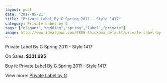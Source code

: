 ```yaml
---
layout: post
date: '2017-05-21'
title: "Private Label By G Spring 2011 - Style 1417"
category: Private Label by G
tags: ["elegant","wedding","spring","label","private"]
image: http://www.idealgown.com/9806-thickbox_default/private-label-by-g-spring-2011-style-1417.jpg
---
```

Private Label By G Spring 2011 - Style 1417

On Sales: **$331.995**
<a href="https://www.idealgown.com/en/private-label-by-g/4049-private-label-by-g-spring-2011-style-1417.html"><amp-img layout="responsive" width="600" height="600" src="//www.idealgown.com/9806-thickbox_default/private-label-by-g-spring-2011-style-1417.jpg" alt="Private Label By G Spring 2011 - Style 1417 0" /></a>
<a href="https://www.idealgown.com/en/private-label-by-g/4049-private-label-by-g-spring-2011-style-1417.html"><amp-img layout="responsive" width="600" height="600" src="//www.idealgown.com/9809-thickbox_default/private-label-by-g-spring-2011-style-1417.jpg" alt="Private Label By G Spring 2011 - Style 1417 1" /></a>
<a href="https://www.idealgown.com/en/private-label-by-g/4049-private-label-by-g-spring-2011-style-1417.html"><amp-img layout="responsive" width="600" height="600" src="//www.idealgown.com/9808-thickbox_default/private-label-by-g-spring-2011-style-1417.jpg" alt="Private Label By G Spring 2011 - Style 1417 2" /></a>
<a href="https://www.idealgown.com/en/private-label-by-g/4049-private-label-by-g-spring-2011-style-1417.html"><amp-img layout="responsive" width="600" height="600" src="//www.idealgown.com/9807-thickbox_default/private-label-by-g-spring-2011-style-1417.jpg" alt="Private Label By G Spring 2011 - Style 1417 3" /></a>

Buy it: [Private Label By G Spring 2011 - Style 1417](https://www.idealgown.com/en/private-label-by-g/4049-private-label-by-g-spring-2011-style-1417.html "Private Label By G Spring 2011 - Style 1417")

View more: [Private Label by G](https://www.idealgown.com/en/46-private-label-by-g "Private Label by G")